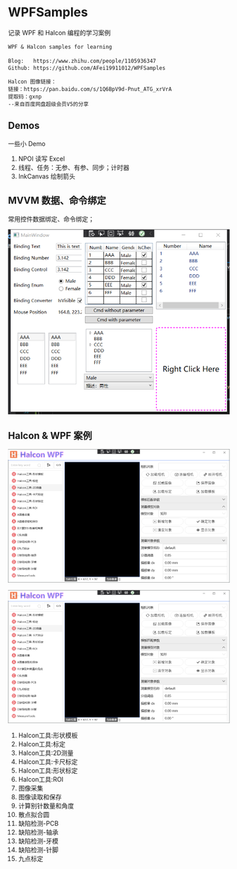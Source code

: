 # WPFSamples

记录 WPF 和 Halcon 编程的学习案例

```
WPF & Halcon samples for learning

Blog:   https://www.zhihu.com/people/1105936347
Github: https://github.com/AFei19911012/WPFSamples
```

```
Halcon 图像链接：
链接：https://pan.baidu.com/s/1Q6BpV9d-Pnut_ATG_xrVrA 
提取码：gxnp 
--来自百度网盘超级会员V5的分享
```

## Demos

一些小 Demo

1. NPOI 读写 Excel
2. 线程、任务：无参、有参、同步；计时器
3. InkCanvas 绘制箭头

## MVVM 数据、命令绑定

常用控件数据绑定、命令绑定；

![MVVM 数据、命令绑定](https://github.com/AFei19911012/WPFSamples/blob/main/MvvmCmdBinding/ScreenShot.png)

## Halcon & WPF 案例

![预览](https://github.com/AFei19911012/WPFSamples/blob/main/HalconWPF/ScreenShot1.png)

![2D测量](https://github.com/AFei19911012/WPFSamples/blob/main/HalconWPF/ScreenShot1.png)

1. Halcon工具:形状模板
2. Halcon工具:标定
3. Halcon工具:2D测量
4. Halcon工具:卡尺标定
5. Halcon工具:形状标定
6. Halcon工具:ROI
7. 图像采集
8. 图像读取和保存
9. 计算别针数量和角度
10. 散点拟合圆
11. 缺陷检测-PCB
12. 缺陷检测-轴承
13. 缺陷检测-牙模
14. 缺陷检测-针脚
15. 九点标定
